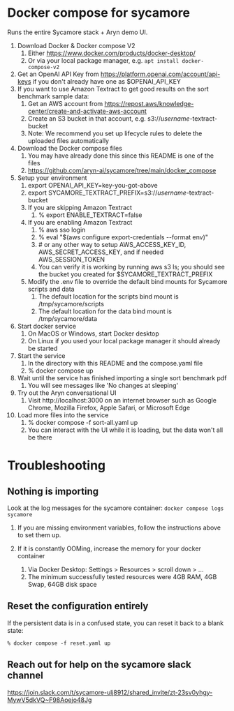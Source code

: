 # Docker compose for sycamore

Runs the entire Sycamore stack + Aryn demo UI.

1. Download Docker & Docker compose V2
   1. Either https://www.docker.com/products/docker-desktop/
   1. Or via your local package manager, e.g. `apt install docker-compose-v2`
1. Get an OpenAI API Key from https://platform.openai.com/account/api-keys if you
   don't already have one as $OPENAI_API_KEY
1. If you want to use Amazon Textract to get good results on the sort benchmark sample data:
   1. Get an AWS account from https://repost.aws/knowledge-center/create-and-activate-aws-account
   1. Create an S3 bucket in that account, e.g. s3://_username_-textract-bucket
   1. Note: We recommend you set up lifecycle rules to delete the uploaded files automatically
1. Download the Docker compose files
   1. You may have already done this since this README is one of the files
   1. https://github.com/aryn-ai/sycamore/tree/main/docker_compose
1. Setup your environment
   1. export OPENAI_API_KEY=key-you-got-above
   1. export SYCAMORE_TEXTRACT_PREFIX=s3://_username_-textract-bucket
   1. If you are skipping Amazon Textract
      1. % export ENABLE_TEXTRACT=false
   1. If you are enabling Amazon Textract
      1. % aws sso login
      1. % eval "$(aws configure export-credentials --format env)"
      1. \# or any other way to setup AWS_ACCESS_KEY_ID, AWS_SECRET_ACCESS_KEY, and if needed AWS_SESSION_TOKEN
      1. You can verify it is working by running aws s3 ls; you should see the bucket you created for $SYCAMORE_TEXTRACT_PREFIX
   1. Modify the .env file to override the default bind mounts for Sycamore scripts and data
      1. The default location for the scripts bind mount is /tmp/sycamore/scripts
      1. The default location for the data bind mount is /tmp/sycamore/data
1. Start docker service
   1. On MacOS or Windows, start Docker desktop
   1. On Linux if you used your local package manager it should already be started
1. Start the service
   1. In the directory with this README and the compose.yaml file
   1. % docker compose up
1. Wait until the service has finished importing a single sort benchmark pdf
   1. You will see messages like 'No changes at <date> sleeping'
1. Try out the Aryn conversational UI
   1. Visit http://localhost:3000 on an internet browser such as Google Chrome, Mozilla Firefox,
      Apple Safari, or Microsoft Edge
1. Load more files into the service
   1. % docker compose -f sort-all.yaml up
   1. You can interact with the UI while it is loading, but the data won't all be there

# Troubleshooting

## Nothing is importing

Look at the log messages for the sycamore container: `docker compose logs sycamore`

1. If you are missing environment variables, follow the instructions above to set them up.

1. If it is constantly OOMing, increase the memory for your docker container
   1. Via Docker Desktop: Settings > Resources > scroll down > ...
   1. The minimum successfully tested resources were 4GB RAM, 4GB Swap, 64GB disk space

## Reset the configuration entirely

If the persistent data is in a confused state, you can reset it back to a blank state:

`% docker compose -f reset.yaml up`

## Reach out for help on the sycamore slack channel

https://join.slack.com/t/sycamore-ulj8912/shared_invite/zt-23sv0yhgy-MywV5dkVQ~F98Aoejo48Jg
